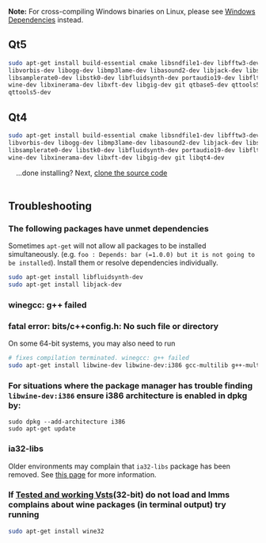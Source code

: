 **Note:** For cross-compiling Windows binaries on Linux, please see [Windows Dependencies](dependencies-windows) instead.

## Qt5
```bash
sudo apt-get install build-essential cmake libsndfile1-dev libfftw3-dev \
libvorbis-dev libogg-dev libmp3lame-dev libasound2-dev libjack-dev libsdl-dev \
libsamplerate0-dev libstk0-dev libfluidsynth-dev portaudio19-dev libfltk1.3-dev \
wine-dev libxinerama-dev libxft-dev libgig-dev git qtbase5-dev qttools5-dev-tools \
qttools5-dev
```

## Qt4
```bash
sudo apt-get install build-essential cmake libsndfile1-dev libfftw3-dev \
libvorbis-dev libogg-dev libmp3lame-dev libasound2-dev libjack-dev libsdl-dev \
libsamplerate0-dev libstk0-dev libfluidsynth-dev portaudio19-dev libfltk1.3-dev \
wine-dev libxinerama-dev libxft-dev libgig-dev git libqt4-dev 
```

&nbsp;&nbsp;&nbsp;&nbsp;...done installing?  Next, [clone the source code](Compiling#clone-source-code)
<br><!-- End Section--><br>

## Troubleshooting

### The following packages have unmet dependencies
Sometimes `apt-get` will not allow all packages to be installed simultaneously. (e.g. `foo : Depends: bar (=1.0.0) but it is not going to be installed`).  Install them or resolve dependencies individually.

```bash
sudo apt-get install libfluidsynth-dev
sudo apt-get install libjack-dev
```

### winegcc: g++ failed
### fatal error: bits/c++config.h: No such file or directory
On some 64-bit systems, you may also need to run
```bash
# fixes compilation terminated. winegcc: g++ failed
sudo apt-get install libwine-dev libwine-dev:i386 gcc-multilib g++-multilib
```
### For situations where the package manager has trouble finding `libwine-dev:i386` ensure i386 architecture is enabled in dpkg by:
```
sudo dpkg --add-architecture i386
sudo apt-get update
```
### ia32-libs
Older environments may complain that `ia32-libs` package has been removed.  See [this page](http://askubuntu.com/a/107249/412004) for more information.
### If [Tested and working Vsts](https://lmms.io/documentation/Tested_VSTs)(32-bit) do not load and lmms complains about wine packages (in terminal output) try running
```bash
sudo apt-get install wine32
```